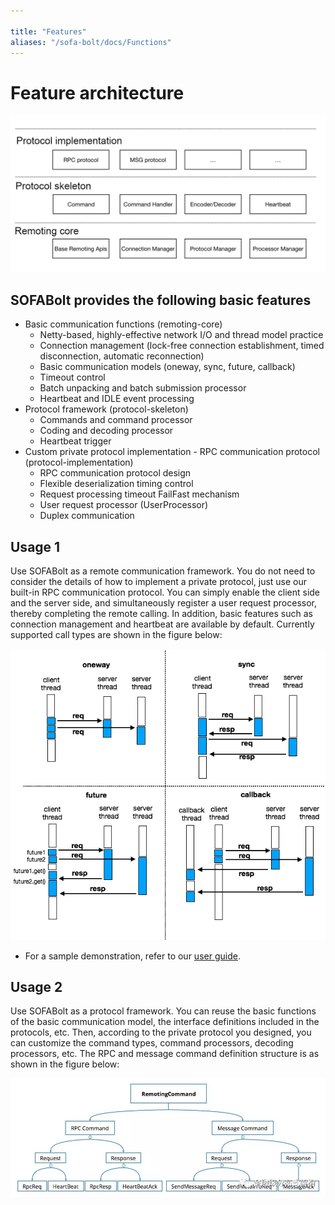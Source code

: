 ```yaml
---

title: "Features"
aliases: "/sofa-bolt/docs/Functions"
---
```


# Feature architecture

![Introduction](intro.png)

## SOFABolt provides the following basic features

* Basic communication functions (remoting-core)
  * Netty-based, highly-effective network I/O and thread model practice
  * Connection management (lock-free connection establishment, timed disconnection, automatic reconnection)
  * Basic communication models (oneway, sync, future, callback)
  * Timeout control
  * Batch unpacking and batch submission processor
  * Heartbeat and IDLE event processing
* Protocol framework (protocol-skeleton)
  * Commands and command processor
  * Coding and decoding processor
  * Heartbeat trigger
* Custom private protocol implementation - RPC communication protocol (protocol-implementation)
  * RPC communication protocol design
  * Flexible deserialization timing control
  * Request processing timeout FailFast mechanism
  * User request processor (UserProcessor)
  * Duplex communication

## Usage 1

Use SOFABolt as a remote communication framework. You do not need to consider the details of how to implement a private protocol, just use our built-in RPC communication protocol. You can simply enable the client side and the server side, and simultaneously register a user request processor, thereby completing the remote calling. In addition, basic features such as connection management and heartbeat are available by default.
Currently supported call types are shown in the figure below:

![invoke_type](invoke_types.png)

* For a sample demonstration, refer to our [user guide](../sofa-bolt-handbook/).

## Usage 2

Use SOFABolt as a protocol framework. You can reuse the basic functions of the basic communication model, the interface definitions included in the protocols, etc. Then, according to the private protocol you designed, you can customize the command types, command processors, decoding processors, etc. The RPC and message command definition structure is as shown in the figure below:

![msg_protocol](msg_protocol.png)
